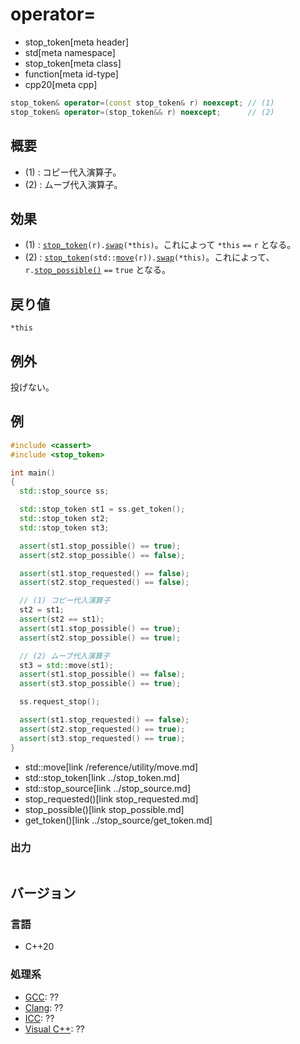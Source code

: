# operator=
* stop_token[meta header]
* std[meta namespace]
* stop_token[meta class]
* function[meta id-type]
* cpp20[meta cpp]

```cpp
stop_token& operator=(const stop_token& r) noexcept; // (1)
stop_token& operator=(stop_token&& r) noexcept;      // (2)
```

## 概要
- (1) : コピー代入演算子。
- (2) : ムーブ代入演算子。


## 効果
- (1) : [`stop_token`](op_constructor.md)`(r).`[`swap`](swap.md)`(*this)`。これによって `*this` `==` `r` となる。
- (2) : [`stop_token`](op_constructor.md)`(std::`[`move`](/reference/utility/move.md)`(r)).`[`swap`](swap.md)`(*this)`。これによって、`r.`[`stop_possible()`](stop_possible.md) `==` `true` となる。

## 戻り値
`*this`

## 例外
投げない。

## 例
```cpp example
#include <cassert>
#include <stop_token>

int main()
{
  std::stop_source ss;

  std::stop_token st1 = ss.get_token();
  std::stop_token st2;
  std::stop_token st3;

  assert(st1.stop_possible() == true);
  assert(st2.stop_possible() == false);

  assert(st1.stop_requested() == false);
  assert(st2.stop_requested() == false);

  // (1) コピー代入演算子
  st2 = st1;
  assert(st2 == st1);
  assert(st1.stop_possible() == true);
  assert(st2.stop_possible() == true);

  // (2) ムーブ代入演算子
  st3 = std::move(st1);
  assert(st1.stop_possible() == false);
  assert(st3.stop_possible() == true);

  ss.request_stop();

  assert(st1.stop_requested() == false);
  assert(st2.stop_requested() == true);
  assert(st3.stop_requested() == true);
}
```
* std::move[link /reference/utility/move.md]
* std::stop_token[link ../stop_token.md]
* std::stop_source[link ../stop_source.md]
* stop_requested()[link stop_requested.md]
* stop_possible()[link stop_possible.md]
* get_token()[link ../stop_source/get_token.md]

### 出力
```
```

## バージョン
### 言語
- C++20

### 処理系
- [GCC](/implementation.md#gcc): ??
- [Clang](/implementation.md#clang): ??
- [ICC](/implementation.md#icc): ??
- [Visual C++](/implementation.md#visual_cpp): ??

